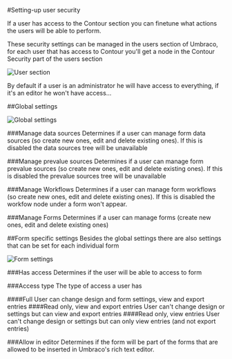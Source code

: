 #Setting-up user security

If a user has access to the Contour section you can finetune what actions the users will be able to perform.

These security settings can be managed in the users section of Umbraco, for each user that has access to Contour you'll get a node in the Contour Security part of the users section

![User section](UserSection.png)

By default if a user is an administrator he will have access to everything, if it's an editor he won't have access...

##Global settings

![Global settings](GlobalSettings.png)

###Manage data sources
Determines if a user can manage form data sources (so create new ones, edit and delete existing ones). If this is disabled the data sources tree will be unavailable

###Manage prevalue sources
Determines if a user can manage form prevalue sources (so create new ones, edit and delete existing ones). If this is disabled the prevalue sources tree will be unavailable

###Manage Workflows
Determines if a user can manage form workflows (so create new ones, edit and delete existing ones). If this is disabled the workfow node under a form won't appear.

###Manage Forms
Determines if a user can manage forms (create new ones, edit and delete existing ones)

##Form specific settings
Besides the global settings there are also settings that can be set for each individual form

![Form settings](FormSettings.png)


###Has access
Determines if the user will be able to access to form

###Access type
The type of access a user has

####Full
User can change design and form settings, view and export entries
####Read only, view and export entries
User can't change design or settings but can view and export entries
####Read only, view entries
User can't change design or settings but can only view entries (and not export entries)

###Allow in editor
Determines if the form will be part of the forms that are allowed to be inserted in Umbraco's rich text editor.

